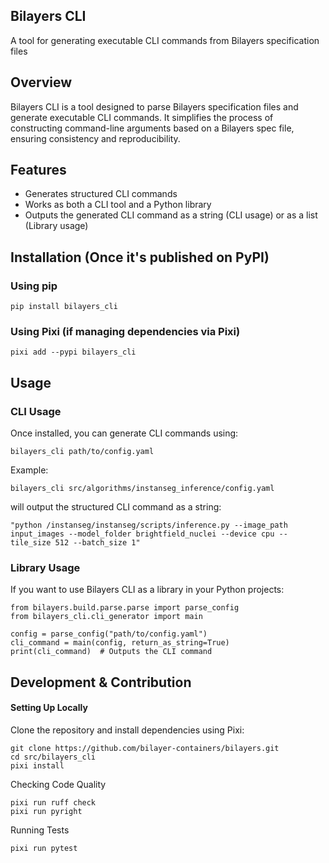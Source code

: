 ## Bilayers CLI

A tool for generating executable CLI commands from Bilayers specification files

## Overview

Bilayers CLI is a tool designed to parse Bilayers specification files and generate executable CLI commands. It simplifies the process of constructing command-line arguments based on a Bilayers spec file, ensuring consistency and reproducibility.

## Features

- Generates structured CLI commands
- Works as both a CLI tool and a Python library
- Outputs the generated CLI command as a string (CLI usage) or as a list (Library usage)

## Installation (Once it's published on PyPI)

### Using pip
```
pip install bilayers_cli
```

### Using Pixi (if managing dependencies via Pixi)
```
pixi add --pypi bilayers_cli
```

## Usage

### CLI Usage
Once installed, you can generate CLI commands using:
```
bilayers_cli path/to/config.yaml
```
Example:
```
bilayers_cli src/algorithms/instanseg_inference/config.yaml
```

will output the structured CLI command as a string:
```
"python /instanseg/instanseg/scripts/inference.py --image_path input_images --model_folder brightfield_nuclei --device cpu --tile_size 512 --batch_size 1"
```

### Library Usage
If you want to use Bilayers CLI as a library in your Python projects:
```
from bilayers.build.parse.parse import parse_config
from bilayers_cli.cli_generator import main

config = parse_config("path/to/config.yaml")
cli_command = main(config, return_as_string=True)
print(cli_command)  # Outputs the CLI command
```

## Development & Contribution

#### Setting Up Locally

Clone the repository and install dependencies using Pixi:
```
git clone https://github.com/bilayer-containers/bilayers.git
cd src/bilayers_cli
pixi install
```

Checking Code Quality
```
pixi run ruff check
pixi run pyright
```

Running Tests
```
pixi run pytest
```